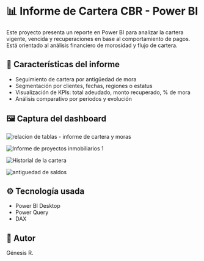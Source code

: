 # 📊 Informe de Cartera CBR - Power BI

Este proyecto presenta un reporte en Power BI para analizar la cartera vigente, vencida y recuperaciones en base al comportamiento de pagos. Está orientado al análisis financiero de morosidad y flujo de cartera.

## 📌 Características del informe

- Seguimiento de cartera por antigüedad de mora
- Segmentación por clientes, fechas, regiones o estatus
- Visualización de KPIs: total adeudado, monto recuperado, % de mora
- Análisis comparativo por periodos y evolución

## 🖼 Captura del dashboard

![relacion de tablas - informe de cartera y moras](https://github.com/user-attachments/assets/b8539406-f907-4c9f-bb01-b7152e37d720)

![Informe de proyectos inmobiliarios 1](https://github.com/user-attachments/assets/585dc9de-e0d8-46ab-a33d-e87d079ac974)

![Historial de la cartera](https://github.com/user-attachments/assets/76c35853-dde1-485b-88cb-e79c49202b37)

![antiguedad de saldos](https://github.com/user-attachments/assets/5f1ca093-2572-4644-9b25-12ed31a460f8)


## ⚙️ Tecnología usada

- Power BI Desktop
- Power Query
- DAX

## 👤 Autor

Génesis R.
